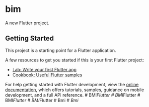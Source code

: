 # bim

A new Flutter project.

## Getting Started

This project is a starting point for a Flutter application.

A few resources to get you started if this is your first Flutter project:

- [Lab: Write your first Flutter app](https://docs.flutter.dev/get-started/codelab)
- [Cookbook: Useful Flutter samples](https://docs.flutter.dev/cookbook)

For help getting started with Flutter development, view the
[online documentation](https://docs.flutter.dev/), which offers tutorials,
samples, guidance on mobile development, and a full API reference.
#   B M I _ F l u t t e r  
 #   B M I _ F l u t t e r  
 #   B M I _ F l u t t e r  
 #   B M I _ F l u t t e r  
 #   B m i _  
 #   B m i _  
 